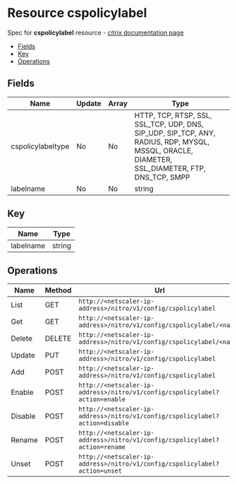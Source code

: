 # Resource cspolicylabel

Spec for **cspolicylabel** resource - [citrix documentation page](https://developer-docs.citrix.com/projects/netscaler-nitro-api/en/11.0/configuration/content-switching/cspolicylabel/cspolicylabel/)

- [Fields](#fields)
- [Key](#key)
- [Operations](#operations)

## Fields

| Name | Update | Array | Type |
|----|----|----|----|
|cspolicylabeltype|No|No|HTTP, TCP, RTSP, SSL, SSL_TCP, UDP, DNS, SIP_UDP, SIP_TCP, ANY, RADIUS, RDP, MYSQL, MSSQL, ORACLE, DIAMETER, SSL_DIAMETER, FTP, DNS_TCP, SMPP|
|labelname|No|No|string|

## Key

| Name | Type |
|----|----|
| labelname | string |

## Operations

| Name | Method | Url |
|----|----|----|
| List | GET | `http://<netscaler-ip-address>/nitro/v1/config/cspolicylabel` |
| Get | GET | `http://<netscaler-ip-address>/nitro/v1/config/cspolicylabel/<name>` |
| Delete | DELETE | `http://<netscaler-ip-address>/nitro/v1/config/cspolicylabel/<name>` |
| Update | PUT | `http://<netscaler-ip-address>/nitro/v1/config/cspolicylabel` |
| Add | POST | `http://<netscaler-ip-address>/nitro/v1/config/cspolicylabel` |
| Enable | POST | `http://<netscaler-ip-address>/nitro/v1/config/cspolicylabel?action=enable` |
| Disable | POST | `http://<netscaler-ip-address>/nitro/v1/config/cspolicylabel?action=disable` |
| Rename | POST | `http://<netscaler-ip-address>/nitro/v1/config/cspolicylabel?action=rename` |
| Unset | POST | `http://<netscaler-ip-address>/nitro/v1/config/cspolicylabel?action=unset` |

